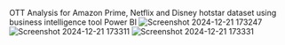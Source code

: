 OTT Analysis for Amazon Prime, Netflix and Disney hotstar dataset using business intelligence tool Power BI
![Screenshot 2024-12-21 173247](https://github.com/user-attachments/assets/09581479-7578-423c-8d51-f44d91a4cada)
![Screenshot 2024-12-21 173311](https://github.com/user-attachments/assets/7416f3df-ac4e-4c09-9764-ff0de8efbd0c)
![Screenshot 2024-12-21 173331](https://github.com/user-attachments/assets/1958ef49-c712-4441-854d-d8f8037d292a)
